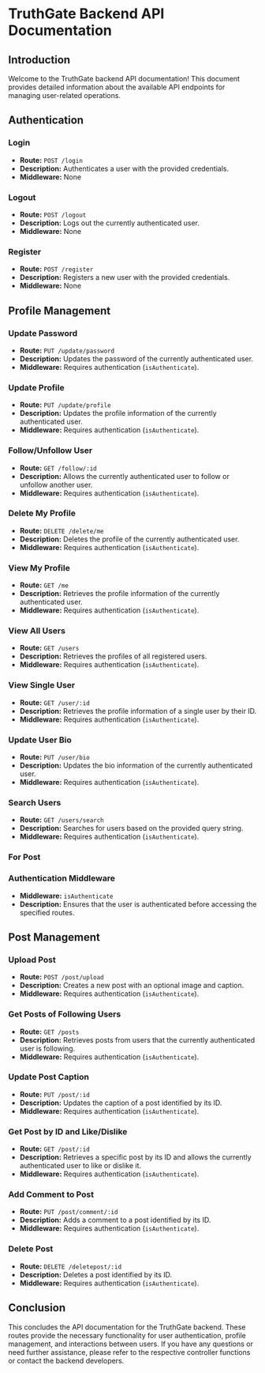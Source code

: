 # TruthGate Backend API Documentation

## Introduction
Welcome to the TruthGate backend API documentation! This document provides detailed information about the available API endpoints for managing user-related operations.

## Authentication

### Login
- **Route:** `POST /login`
- **Description:** Authenticates a user with the provided credentials.
- **Middleware:** None

### Logout
- **Route:** `POST /logout`
- **Description:** Logs out the currently authenticated user.
- **Middleware:** None

### Register
- **Route:** `POST /register`
- **Description:** Registers a new user with the provided credentials.
- **Middleware:** None

## Profile Management

### Update Password
- **Route:** `PUT /update/password`
- **Description:** Updates the password of the currently authenticated user.
- **Middleware:** Requires authentication (`isAuthenticate`).

### Update Profile
- **Route:** `PUT /update/profile`
- **Description:** Updates the profile information of the currently authenticated user.
- **Middleware:** Requires authentication (`isAuthenticate`).

### Follow/Unfollow User
- **Route:** `GET /follow/:id`
- **Description:** Allows the currently authenticated user to follow or unfollow another user.
- **Middleware:** Requires authentication (`isAuthenticate`).

### Delete My Profile
- **Route:** `DELETE /delete/me`
- **Description:** Deletes the profile of the currently authenticated user.
- **Middleware:** Requires authentication (`isAuthenticate`).

### View My Profile
- **Route:** `GET /me`
- **Description:** Retrieves the profile information of the currently authenticated user.
- **Middleware:** Requires authentication (`isAuthenticate`).

### View All Users
- **Route:** `GET /users`
- **Description:** Retrieves the profiles of all registered users.
- **Middleware:** Requires authentication (`isAuthenticate`).

### View Single User
- **Route:** `GET /user/:id`
- **Description:** Retrieves the profile information of a single user by their ID.
- **Middleware:** Requires authentication (`isAuthenticate`).

### Update User Bio
- **Route:** `PUT /user/bio`
- **Description:** Updates the bio information of the currently authenticated user.
- **Middleware:** Requires authentication (`isAuthenticate`).

### Search Users
- **Route:** `GET /users/search`
- **Description:** Searches for users based on the provided query string.
- **Middleware:** Requires authentication (`isAuthenticate`).

### For Post


### Authentication Middleware
- **Middleware:** `isAuthenticate`
- **Description:** Ensures that the user is authenticated before accessing the specified routes.

## Post Management

### Upload Post
- **Route:** `POST /post/upload`
- **Description:** Creates a new post with an optional image and caption.
- **Middleware:** Requires authentication (`isAuthenticate`).

### Get Posts of Following Users
- **Route:** `GET /posts`
- **Description:** Retrieves posts from users that the currently authenticated user is following.
- **Middleware:** Requires authentication (`isAuthenticate`).

### Update Post Caption
- **Route:** `PUT /post/:id`
- **Description:** Updates the caption of a post identified by its ID.
- **Middleware:** Requires authentication (`isAuthenticate`).

### Get Post by ID and Like/Dislike
- **Route:** `GET /post/:id`
- **Description:** Retrieves a specific post by its ID and allows the currently authenticated user to like or dislike it.
- **Middleware:** Requires authentication (`isAuthenticate`).

### Add Comment to Post
- **Route:** `PUT /post/comment/:id`
- **Description:** Adds a comment to a post identified by its ID.
- **Middleware:** Requires authentication (`isAuthenticate`).

### Delete Post
- **Route:** `DELETE /deletepost/:id`
- **Description:** Deletes a post identified by its ID.
- **Middleware:** Requires authentication (`isAuthenticate`).


## Conclusion
This concludes the API documentation for the TruthGate backend. These routes provide the necessary functionality for user authentication, profile management, and interactions between users. If you have any questions or need further assistance, please refer to the respective controller functions or contact the backend developers.
